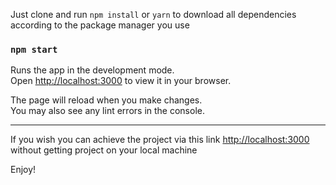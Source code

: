 Just clone and run `npm install` or `yarn` to download all dependencies according to the package manager you use

### `npm start`

Runs the app in the development mode.\
Open [http://localhost:3000](http://localhost:3000) to view it in your browser.

The page will reload when you make changes.\
You may also see any lint errors in the console.

---

If you wish you can achieve the project via this link [http://localhost:3000](http://localhost:3000) without getting project on your local machine

Enjoy!
